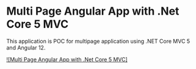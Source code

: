 # Multi Page Angular App with .Net Core 5 MVC

This application is POC for multipage application using .NET Core MVC 5 and Angular 12.


[![Multi Page Angular App with .Net Core 5 MVC]](https://www.youtube.com/watch?v=sezpcaWhgzk&feature=youtu.be&hd=1 "Multi Page Angular App with .Net Core 5 MVC")
